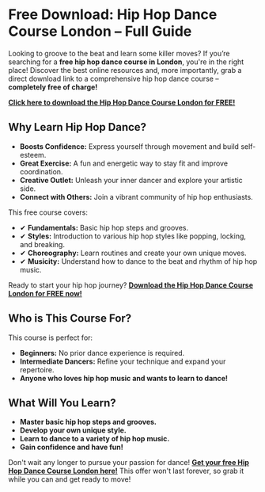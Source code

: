 # Free Download: Hip Hop Dance Course London – Full Guide

Looking to groove to the beat and learn some killer moves? If you’re searching for a **free hip hop dance course in London**, you're in the right place! Discover the best online resources and, more importantly, grab a direct download link to a comprehensive hip hop dance course – **completely free of charge!**

[**Click here to download the Hip Hop Dance Course London for FREE!**](https://udemywork.com/hip-hop-dance-course-london)

## Why Learn Hip Hop Dance?

*   **Boosts Confidence:** Express yourself through movement and build self-esteem.
*   **Great Exercise:** A fun and energetic way to stay fit and improve coordination.
*   **Creative Outlet:** Unleash your inner dancer and explore your artistic side.
*   **Connect with Others:** Join a vibrant community of hip hop enthusiasts.

This free course covers:

*   ✔ **Fundamentals:** Basic hip hop steps and grooves.
*   ✔ **Styles:** Introduction to various hip hop styles like popping, locking, and breaking.
*   ✔ **Choreography:** Learn routines and create your own unique moves.
*   ✔ **Musicity:** Understand how to dance to the beat and rhythm of hip hop music.

Ready to start your hip hop journey? **[Download the Hip Hop Dance Course London for FREE now!](https://udemywork.com/hip-hop-dance-course-london)**

## Who is This Course For?

This course is perfect for:

*   **Beginners:** No prior dance experience is required.
*   **Intermediate Dancers:** Refine your technique and expand your repertoire.
*   **Anyone who loves hip hop music and wants to learn to dance!**

## What Will You Learn?

*   **Master basic hip hop steps and grooves.**
*   **Develop your own unique style.**
*   **Learn to dance to a variety of hip hop music.**
*   **Gain confidence and have fun!**

Don't wait any longer to pursue your passion for dance! **[Get your free Hip Hop Dance Course London here!](https://udemywork.com/hip-hop-dance-course-london)** This offer won't last forever, so grab it while you can and get ready to move!
